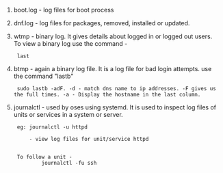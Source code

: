 
1. boot.log - log files for boot process
2. dnf.log - log files for packages, removed, installed or updated. 
3. wtmp - binary log. It gives details about logged in or logged out users. To view  a binary log use the command - 

		last


4. btmp - again a binary log file. It is a log file for bad login attempts. use the command "lastb" 

		sudo lastb -adF. -d - match dns name to ip addresses. -F gives us the full times. -a - Display the hostname in the last column. 


5. journalctl - used by oses using systemd. It is used to inspect log files of units or services in a system or server. 


		eg: journalctl -u httpd

			- view log files for unit/service httpd


		To follow a unit - 
				journalctl -fu ssh

		